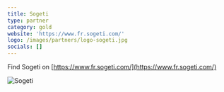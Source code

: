 ```yaml
---
title: Sogeti
type: partner
category: gold
website: 'https://www.fr.sogeti.com/'
logo: /images/partners/logo-sogeti.jpg
socials: []
---
```


Find Sogeti on [https://www.fr.sogeti.com/](https://www.fr.sogeti.com/)

![Sogeti](/images/partners/logo-sogeti.jpg)
